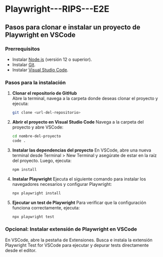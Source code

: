 ﻿# Playwright---RIPS---E2E

## Pasos para clonar e instalar un proyecto de Playwright en VSCode

### Prerrequisitos
- Instalar [Node.js](https://nodejs.org/) (versión 12 o superior).
- Instalar [Git](https://git-scm.com/).
- Instalar [Visual Studio Code](https://code.visualstudio.com/).

### Pasos para la instalación

1. **Clonar el repositorio de GitHub**  
   Abre la terminal, navega a la carpeta donde deseas clonar el proyecto y ejecuta:
   
   ```bash
   git clone <url-del-repositorio>

2. **Abrir el proyecto en Visual Studio Code**
   Navega a la carpeta del proyecto y abre VSCode:
   ```bash
   cd nombre-del-proyecto
   code .

3. **Instalar las dependencias del proyecto**
   En VSCode, abre una nueva terminal desde Terminal > New Terminal y asegúrate de estar en la raíz del proyecto. Luego, ejecuta:
   ```bash
   npm install

4. **Instalar Playwright**
   Ejecuta el siguiente comando para instalar los navegadores necesarios y configurar Playwright:
   ```Bash
   npx playwright install

5. **Ejecutar un test de Playwright**
   Para verificar que la configuración funciona correctamente, ejecuta:
   ```Bash
   npx playwright test

### Opcional: Instalar extensión de Playwright en VSCode
   En VSCode, abre la pestaña de Extensiones.
   Busca e instala la extensión Playwright Test for VSCode para ejecutar y depurar tests directamente desde el editor.

